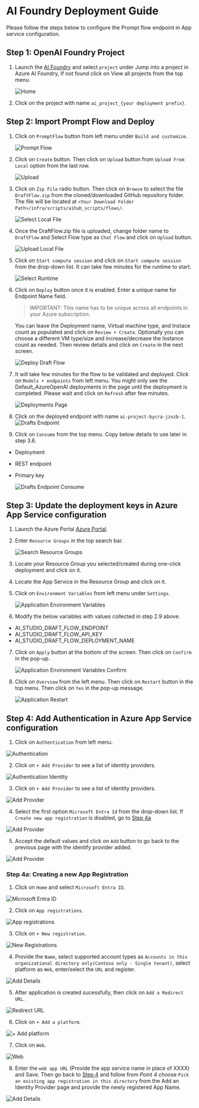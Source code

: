 # AI Foundry Deployment Guide 
Please follow the steps below to configure the Prompt flow endpoint in App service configuration.

## Step 1: OpenAI Foundry Project
1. Launch the [AI Foundry](https://ai.azure.com/) and select `project` under Jump into a project in Azure AI Foundry, If not found click on View all projects from the top menu.

    ![Home](/docs/images/aiStudio/Home.png)

2. Click on the project with name `ai_project_{your deployment prefix}`.

## Step 2: Import Prompt Flow and Deploy

1. Click on `PromptFlow` button from left menu under `Build and customize`.

    ![Prompt Flow](/docs/images/aiStudio/PromptFlow.png)

2. Click on `Create` button. Then click on `Upload` button from `Upload From Local` option from the last row.
    
    ![Upload](/docs/images/aiStudio/UploadFromLocal.png)

3. Click on `Zip File` radio button. Then click on `Browse` to select the file `DraftFlow.zip` from the cloned/downloaded GitHub repository folder. The file will be located at `<Your Download Folder Path>/infra/scripts/aihub_scripts/flows/`.

    ![Select Local File](/docs/images/aiStudio/SelectLocalFile.png)

4. Once the DraftFlow.zip file is uploaded, change folder name to `DraftFlow` and Select Flow type as `Chat Flow` and click on `Upload` button.

    ![Upload Local File](/docs/images/aiStudio/UploadLocalFile.png)


5. Click on `Start compute session` and click on `Start compute session` from the drop-down list. It can take few minutes for the runtime to start.

    ![Select Runtime](/docs/images/aiStudio/SelectRunTime.png)

6. Click on `Deploy` button once it is enabled. Enter a unique name for Endpoint Name field.
    >IMPORTANT: This name has to be unique across all endpoints in your Azure subscription.

    You can leave the Deployment name, Virtual machine type, and Instace count as populated and click on `Review + Create`. Optionally you can choose a different VM type/size and increase/decrease the Instance count as needed. Then review details and click on `Create` in the next screen.

    ![Deploy Draft Flow](/docs/images/aiStudio/DeployDraftFlow.png)

7. It will take few minutes for the flow to be validated and deployed. Click on `Models + endpoints` from left menu. You might only see the Default_AzureOpenAI deployments in the page until the deployment is completed. Please wait and click on `Refresh` after few minutes.

   ![Deployments Page](/docs/images/aiStudio/BlankDeploymentsPage.png)


8. Click on the deployed endpoint with name `ai-project-bycra-jzxzb-1`.
   ![Drafts Endpoint](/docs/images/aiStudio/DraftsEndpoint.png)

9. Click on `Consume` from the top menu. Copy below details to use later in step 3.6.
- Deployment
- REST endpoint
- Primary key

    ![Drafts Endpoint Consume](/docs/images/aiStudio/DraftsEndpointConsume.png)

## Step 3: Update the deployment keys in Azure App Service configuration
1. Launch the Azure Portal [Azure Portal](https://portal.azure.com/).
2. Enter `Resource Groups` in the top search bar.

    ![Search Resource Groups](/docs/images/aiStudio/AzurePortalResourceGroups.png)

3. Locate your Resource Group you selected/created during one-click deployment and click on it.

4. Locate the App Service in the Resource Group and click on it.

5. Click on `Environment Variables` from left menu under `Settings`.

    ![Application Environment Variables](/docs/images/aiStudio/AppEnvironmentVariables.png)

6. Modify the below variables with values collected in step 2.9 above.
- AI_STUDIO_DRAFT_FLOW_ENDPOINT
- AI_STUDIO_DRAFT_FLOW_API_KEY
- AI_STUDIO_DRAFT_FLOW_DEPLOYMENT_NAME

7. Click on `Apply` button at the bottom of the screen. Then click on `Confirm` in the pop-up.

    ![Application Environment Variables Confirm](/docs/images/aiStudio/AppEnvironmentVariablesConfirm.png)

8. Click on `Overview` from the left menu. Then click on `Restart` button in the top menu. Then click on `Yes` in the pop-up message. 

   ![Application Restart](/docs/images/aiStudio/AppServiceRestart.png)

    
## Step 4: Add Authentication in Azure App Service configuration

1. Click on `Authentication` from left menu.

  ![Authentication](/docs/images/aiStudio/AppAuthentication.png)

2. Click on `+ Add Provider` to see a list of identity providers.

  ![Authentication Identity](/docs/images/aiStudio/AppAuthenticationIdentity.png)

3. Click on `+ Add Provider` to see a list of identity providers.

  ![Add Provider](/docs/images/aiStudio/AppAuthIdentityProvider.png)

4. Select the first option `Microsoft Entra Id` from the drop-down list. If `Create new app registration` is disabled, go to [Step 4a](https://github.com/microsoft/Build-your-own-AI-Assistant-Solution-Accelerator/blob/PSL-Authenticate-Doc/docs/AIStudioDeployment.md#step-4a-creating-a-new-app-registration)

 ![Add Provider](/docs/images/aiStudio/AppAuthIdentityProviderAdd.png)

5. Accept the default values and click on `Add` button to go back to the previous page with the identify provider added.
   
 ![Add Provider](/docs/images/aiStudio/AppAuthIdentityProviderAdded.png)

### Step 4a: Creating a new App Registration
1. Click on `Home` and select `Microsoft Entra ID`.

![Microsoft Entra ID](/docs/images/aiStudio/MicrosoftEntraID.png)

2. Click on `App registrations`.

![App registrations](/docs/images/aiStudio/Appregistrations.png)

3. Click on `+ New registration`.

![New Registrations](/docs/images/aiStudio/NewProject.png)

4. Provide the `Name`, select supported account types as `Accounts in this organizational directory only(Contoso only - Single tenant)`, select platform as `Web`, enter/select the `URL` and register.

![Add Details](/docs/images/aiStudio/AddDetails.png)

5. After application is created sucessfully, then click on `Add a Redirect URL`.

![Redirect URL](/docs/images/aiStudio/AddRedirectURL.png)

6. Click on `+ Add a platform`.

![+ Add platform](/docs/images/aiStudio/AddPlatform.png)

7. Click on `Web`.

![Web](/docs/images/aiStudio/Web.png)

8. Enter the `web app URL` (Provide the app service name in place of XXXX) and Save. Then go back to [Step 4](https://github.com/microsoft/Build-your-own-AI-Assistant-Solution-Accelerator/blob/PSL-Authenticate-Doc/docs/AIStudioDeployment.md#step-4-add-authentication-in-azure-app-service-configuration) and follow from _Point 4_ choose `Pick an existing app registration in this directory` from the Add an Identity Provider page and provide the newly registered App Name.

![Add Details](/docs/images/aiStudio/WebAppURL.png)
